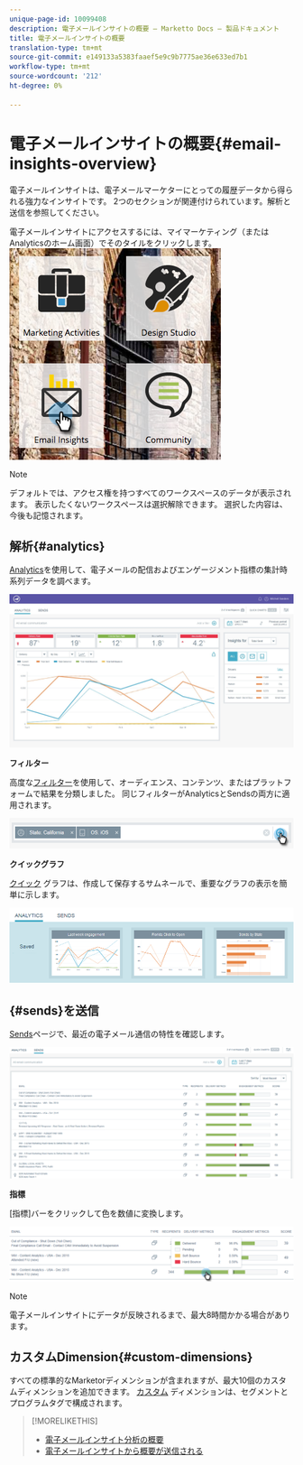 ```yaml
---
unique-page-id: 10099408
description: 電子メールインサイトの概要 — Marketto Docs — 製品ドキュメント
title: 電子メールインサイトの概要
translation-type: tm+mt
source-git-commit: e149133a5383faaef5e9c9b7775ae36e633ed7b1
workflow-type: tm+mt
source-wordcount: '212'
ht-degree: 0%

---
```



# 電子メールインサイトの概要{#email-insights-overview}

電子メールインサイトは、電子メールマーケターにとっての履歴データから得られる強力なインサイトです。 2つのセクションが関連付けられています。解析と送信を参照してください。

電子メールインサイトにアクセスするには、マイマーケティング（またはAnalyticsのホーム画面）でそのタイルをクリックします。   ![](assets/icon.png)

>[!NOTE]
>
>デフォルトでは、アクセス権を持つすべてのワークスペースのデータが表示されます。 表示したくないワークスペースは選択解除できます。 選択した内容は、今後も記憶されます。

## 解析{#analytics}

[Analytics](email-insights-analytics-overview.md)を使用して、電子メールの配信およびエンゲージメント指標の集計時系列データを調べます。

![](assets/emailanalytics.jpg)

**フィルター**

高度な[フィルター](filtering-in-email-insights.md)を使用して、オーディエンス、コンテンツ、またはプラットフォームで結果を分類しました。 同じフィルターがAnalyticsとSendsの両方に適用されます。

![](assets/filter.png)

**クイックグラフ**

[クイック](email-insights-quick-charts.md) グラフは、作成して保存するサムネールで、重要なグラフの表示を簡単に示します。

![](assets/three.png)

## {#sends}を送信

[Sends](email-insights-sends-overview.md)ページで、最近の電子メール通信の特性を確認します。

![](assets/two.png)

**指標**

[指標]バーをクリックして色を数値に変換します。

![](assets/delivery-metrics.png)

>[!NOTE]
>
>電子メールインサイトにデータが反映されるまで、最大8時間かかる場合があります。

## カスタムDimension{#custom-dimensions}

すべての標準的なMarketorディメンションが含まれますが、最大10個のカスタムディメンションを追加できます。 [カスタム](custom-dimensions-for-email-insights.md) ディメンションは、セグメントとプログラムタグで構成されます。

>[!MORELIKETHIS]
>
>* [電子メールインサイト分析の概要](email-insights-analytics-overview.md)
>* [電子メールインサイトから概要が送信される](email-insights-sends-overview.md)

>



